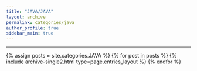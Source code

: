 ```yaml
---
title: "JAVA/JAVA"
layout: archive
permalink: categories/java
author_profile: true
sidebar_main: true
---
```


***

{% assign posts = site.categories.JAVA %}
{% for post in posts %} {% include archive-single2.html type=page.entries_layout %} {% endfor %}